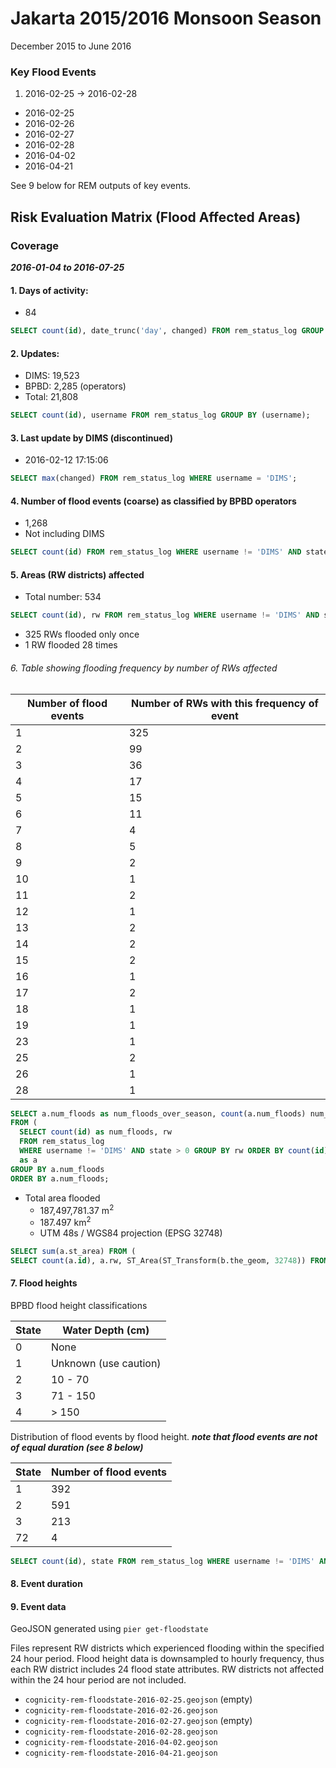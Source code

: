 Jakarta 2015/2016 Monsoon Season
================================
December 2015 to June 2016

### Key Flood Events
1. 2016-02-25 -> 2016-02-28
  * 2016-02-25
  * 2016-02-26
  * 2016-02-27
  * 2016-02-28
* 2016-04-02
* 2016-04-21

See 9 below for REM outputs of key events.

## Risk Evaluation Matrix (Flood Affected Areas)

### Coverage
***2016-01-04 to 2016-07-25***

#### 1. Days of activity:
* 84

```sql
SELECT count(id), date_trunc('day', changed) FROM rem_status_log GROUP BY (date_trunc('day', changed)) ORDER BY date_trunc('day', changed);
```
#### 2. Updates:
* DIMS: 19,523
* BPBD: 2,285 (operators)
* Total: 21,808

```sql
SELECT count(id), username FROM rem_status_log GROUP BY (username);
```
#### 3. Last update by DIMS (discontinued)
* 2016-02-12 17:15:06

```sql
SELECT max(changed) FROM rem_status_log WHERE username = 'DIMS';
```

#### 4. Number of flood events (coarse) as classified by BPBD operators
* 1,268
* Not including DIMS

```sql
SELECT count(id) FROM rem_status_log WHERE username != 'DIMS' AND state > 0;
```

#### 5. Areas (RW districts) affected
* Total number: 534

```sql
SELECT count(id), rw FROM rem_status_log WHERE username != 'DIMS' AND state > 0 GROUP BY rw ORDER BY count(id) DESC;
```

* 325 RWs flooded only once
* 1 RW flooded 28 times

###### 6. Table showing flooding frequency by number of RWs affected

Number of flood events | Number of RWs with this frequency of event
-|-
1|325
2|99
3|36
4|17
5|15
6|11
7|4
8|5
9|2
10|1
11|2
12|1
13|2
14|2
15|2
16|1
17|2
18|1
19|1
23|1
25|2
26|1
28|1


```sql
SELECT a.num_floods as num_floods_over_season, count(a.num_floods) num_areas_affected
FROM (
  SELECT count(id) as num_floods, rw
  FROM rem_status_log
  WHERE username != 'DIMS' AND state > 0 GROUP BY rw ORDER BY count(id) DESC)
  as a
GROUP BY a.num_floods
ORDER BY a.num_floods;
```

* Total area flooded
  * 187,497,781.37 m<sup>2</sup>  
  * 187.497 km<sup>2</sup>
  * UTM 48s / WGS84 projection (EPSG 32748)

```sql
SELECT sum(a.st_area) FROM (
SELECT count(a.id), a.rw, ST_Area(ST_Transform(b.the_geom, 32748)) FROM rem_status_log a, jkt_rw_boundary b WHERE a.username != 'DIMS' AND a.state > 0 AND a.rw = b.pkey GROUP BY (a.rw, ST_Area(ST_Transform(b.the_geom, 32748))) ORDER BY count(id) DESC) a
```

#### 7. Flood heights
BPBD flood height classifications

| State | Water Depth (cm) |
| ----- | ---------------- |
| 0     | None             |
| 1     | Unknown (use caution) |
| 2     | 10 - 70          |
| 3     | 71 - 150         |
| 4     | > 150            |

Distribution of flood events by flood height.
***note that flood events are not of equal duration (see 8 below)***

| State | Number of flood events |
| ----- | ---------------------- |
| 1     | 392                    |
| 2     | 591                    |
| 3     | 213                    |
| 72    | 4                      |

```sql
SELECT count(id), state FROM rem_status_log WHERE username != 'DIMS' AND state > 0 GROUP BY state ORDER BY state;
```

#### 8. Event duration

#### 9. Event data
GeoJSON generated using `pier get-floodstate`

Files represent RW districts which experienced flooding within the specified 24 hour period. Flood height data is downsampled to hourly frequency, thus each RW district includes 24 flood state attributes. RW districts not affected within the 24 hour period are not included.

* `cognicity-rem-floodstate-2016-02-25.geojson` (empty)
* `cognicity-rem-floodstate-2016-02-26.geojson`
* `cognicity-rem-floodstate-2016-02-27.geojson` (empty)
* `cognicity-rem-floodstate-2016-02-28.geojson`
* `cognicity-rem-floodstate-2016-04-02.geojson`
* `cognicity-rem-floodstate-2016-04-21.geojson`
